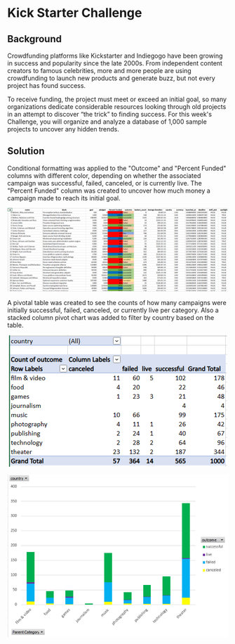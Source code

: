 # Kick Starter Challenge
## Background
Crowdfunding platforms like Kickstarter and Indiegogo have been growing in success and popularity since the late 2000s. From independent content creators to famous celebrities, more and more people are using crowdfunding to launch new products and generate buzz, but not every project has found success.

To receive funding, the project must meet or exceed an initial goal, so many organizations dedicate considerable resources looking through old projects in an attempt to discover “the trick” to finding success. For this week's Challenge, you will organize and analyze a database of 1,000 sample projects to uncover any hidden trends.

## Solution
Conditional formatting was applied to the "Outcome" and "Percent Funded" columns with different color, depending on whether the associated campaign was successful, failed, canceled, or is currently live. The "Percent Funded" column was created to uncover how much money a campaign made to reach its initial goal.

<p align="center">
<img src="https://github.com/tlacher1/excel-challenge/blob/main/Kickstarter%20-%20conditional%20image.png">
</p> 

A pivotal table was created to see the counts of how many campaigns were initially successful, failed, canceled, or currently live per category. Also a stacked column pivot chart was added to filter by country based on the table.


<p align="center">
<img src="https://github.com/tlacher1/excel-challenge/blob/41f654501744b836b2fe7af250c00ac584f5d588/Pivot%20table.png" />
<p align="center">
<img src="https://github.com/tlacher1/excel-challenge/blob/41f654501744b836b2fe7af250c00ac584f5d588/Graph%20of%20category%20stats.png" />
</p>


